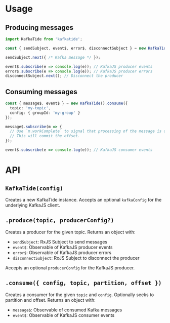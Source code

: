 # Usage
## Producing messages
```typescript
import KafkaTide from 'kafkatide';

const { sendSubject, event$, error$, disconnectSubject } = new KafkaTide().produce('my-topic');

sendSubject.next({ /* Kafka message */ });

event$.subscribe(e => console.log(e)); // KafkaJS producer events
error$.subscribe(e => console.log(e)); // KafkaJS producer errors
disconnectSubject.next(); // Disconnect the producer
```

## Consuming messages
```typescript
const { message$, event$ } = new KafkaTide().consume({ 
  topic: 'my-topic', 
  config: { groupId: 'my-group' } 
});

message$.subscribe(m => {
  // Use `m.workComplete` to signal that processing of the message is done.
  // This will commit the offset.
});

event$.subscribe(e => console.log(e)); // KafkaJS consumer events
```
# API
## `KafkaTide(config)`
Creates a new KafkaTide instance. Accepts an optional `kafkaConfig` for the underlying KafkaJS client.

## `.produce(topic, producerConfig?)`
Creates a producer for the given topic. Returns an object with:

* `sendSubject`: RxJS Subject to send messages
* `event$`: Observable of KafkaJS producer events
* `error$`: Observable of KafkaJS producer errors
* `disconnectSubject`: RxJS Subject to disconnect the producer

Accepts an optional `producerConfig` for the KafkaJS producer.

## `.consume({ config, topic, partition, offset })`
Creates a consumer for the given `topic` and `config`. Optionally seeks to partition and offset. Returns an object with:

* `message$`: Observable of consumed Kafka messages
* `event$`: Observable of KafkaJS consumer events